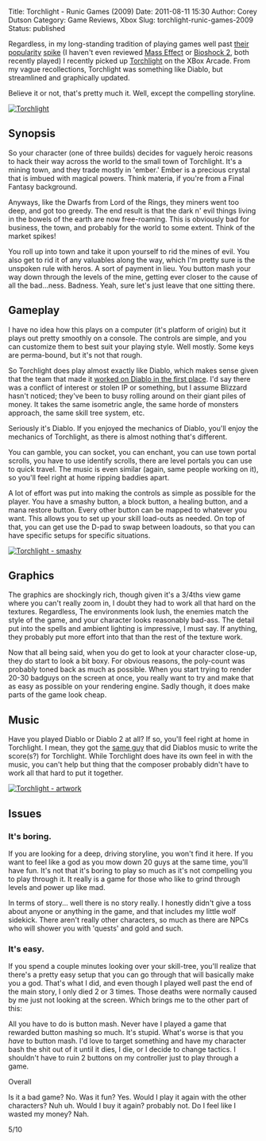 Title: Torchlight - Runic Games (2009)
Date: 2011-08-11 15:30
Author: Corey Dutson
Category: Game Reviews, Xbox
Slug: torchlight-runic-games-2009
Status: published

Regardless, in my long-standing tradition of playing games well past
[their]({filename}bioshock.md "Bioshock – 2K (2007)")
[popularity]({filename}borderlands.md "Borderlands – Gearbox (2009)")
[spike]({filename}time-hollow-konami-2008.md "Time Hollow – Konami (2008)") (I
haven't even reviewed [Mass
Effect](http://www.amazon.co.uk/gp/product/B004TG5PA6/ref=as_li_ss_tl?ie=UTF8&tag=walofscr-21&linkCode=as2&camp=1634&creative=19450&creativeASIN=B004TG5PA6 "amazon.co.uk - Mass Effect (XBox 360)")
or [Bioshock
2](http://www.amazon.co.uk/gp/product/B002PY7J6C/ref=as_li_ss_tl?ie=UTF8&tag=walofscr-21&linkCode=as2&camp=1634&creative=19450&creativeASIN=B002PY7J6C "amazon.co.uk - Bioshock 2 (XBox 360)"),
both recently played) I recently picked up
[Torchlight](http://marketplace.xbox.com/en-GB/Product/Torchlight/66acd000-77fe-1000-9115-d80258410a7e "Xbox.com - Torchlight")
on the XBox Arcade. From my vague recollections, Torchlight was
something like Diablo, but streamlined and graphically updated.

Believe it or not, that's pretty much it. Well, except the compelling
storyline.


<!-- PELICAN_END_SUMMARY -->
[![](http://wallofscribbles.com/wp-content/uploads/2011/06/Torchlight-410x245.jpg "Torchlight")](http://wallofscribbles.com/wp-content/uploads/2011/06/Torchlight.jpg)

Synopsis
--------

So your character (one of three builds) decides for vaguely heroic
reasons to hack their way across the world to the small town of
Torchlight. It's a mining town, and they trade mostly in 'ember.' Ember
is a precious crystal that is imbued with magical powers. Think materia,
if you're from a Final Fantasy background.

Anyways, like the Dwarfs from Lord of the Rings, they miners went too
deep, and got too greedy. The end result is that the dark n' evil things
living in the bowels of the earth are now free-roaming. This is
obviously bad for business, the town, and probably for the world to some
extent. Think of the market spikes!

You roll up into town and take it upon yourself to rid the mines of
evil. You also get to rid it of any valuables along the way, which I'm
pretty sure is the unspoken rule with heros. A sort of payment
in lieu. You button mash your way down through the levels of the mine,
getting ever closer to the cause of all the bad...ness. Badness. Yeah,
sure let's just leave that one sitting there.

Gameplay
--------

I have no idea how this plays on a computer (it's platform of origin)
but it plays out pretty smoothly on a console. The controls are simple,
and you can customize them to best suit your playing style. Well mostly.
Some keys are perma-bound, but it's not that rough.

So Torchlight does play almost exactly like Diablo, which makes sense
given that the team that made it [worked on Diablo in the first
place](http://en.wikipedia.org/wiki/Torchlight "Wikipedia - Torchlight").
I'd say there was a conflict of interest or stolen IP or something, but
I assume Blizzard hasn't noticed; they've been to busy rolling around on
their giant piles of money. It takes the same isometric angle, the
same horde of monsters approach, the same skill tree system, etc.

Seriously it's Diablo. If you enjoyed the mechanics of Diablo, you'll
enjoy the mechanics of Torchlight, as there is almost nothing that's
different.

You can gamble, you can socket, you can enchant, you can use town portal
scrolls, you have to use identify scrolls, there are level portals you
can use to quick travel. The music is even similar (again, same people
working on it), so you'll feel right at home ripping baddies apart.

A lot of effort was put into making the controls as simple as possible
for the player. You have a smashy button, a block button, a healing
button, and a mana restore button. Every other button can be mapped to
whatever you want. This allows you to set up your skill load-outs as
needed. On top of that, you can get use the D-pad to swap between
loadouts, so that you can have specific setups for specific situations.

[![](http://wallofscribbles.com/wp-content/uploads/2011/06/smashy-410x256.jpg "Torchlight - smashy")](http://wallofscribbles.com/wp-content/uploads/2011/06/smashy.jpg)

Graphics
--------

The graphics are shockingly rich, though given it's a 3/4ths view game
where you can't really zoom in, I doubt they had to work all that hard
on the textures. Regardless, The environments look lush, the enemies
match the style of the game, and your character looks reasonably
bad-ass. The detail put into the spells and ambient lighting is
impressive, I must say. If anything, they probably put more effort into
that than the rest of the texture work.

Now that all being said, when you do get to look at your character
close-up, they do start to look a bit boxy. For obvious reasons, the
poly-count was probably toned back as much as possible. When you start
trying to render 20-30 badguys on the screen at once, you really want to
try and make that as easy as possible on your rendering engine. Sadly
though, it does make parts of the game look cheap.

Music
-----

Have you played Diablo or Diablo 2 at all? If so, you'll feel right at
home in Torchlight. I mean, they got the [same
guy](http://en.wikipedia.org/wiki/Matt_Uelmen "Wikipedia - Matt Uelmen")
that did Diablos music to write the score(s?) for Torchlight. While
Torchlight does have its own feel in with the music, you can't help but
thing that the composer probably didn't have to work all that hard to
put it together.

[![](http://wallofscribbles.com/wp-content/uploads/2011/06/artwork-410x307.jpg "Torchlight - artwork")](http://wallofscribbles.com/wp-content/uploads/2011/06/artwork.jpg)

Issues
------

### It's boring.

If you are looking for a deep, driving storyline, you won't find it
here. If you want to feel like a god as you mow down 20 guys at the same
time, you'll have fun. It's not that it's boring to play so much as it's
not compelling you to play through it. It really is a game for those who
like to grind through levels and power up like mad.

In terms of story... well there is no story really. I honestly didn't
give a toss about anyone or anything in the game, and that includes my
little wolf sidekick. There aren't really other characters, so much as
there are NPCs who will shower you with 'quests' and gold and such.

### It's easy.

If you spend a couple minutes looking over your skill-tree, you'll
realize that there's a pretty easy setup that you can go through that
will basically make you a god. That's what I did, and even though I
played well past the end of the main story, I only died 2 or 3 times.
Those deaths were normally caused by me just not looking at the screen.
Which brings me to the other part of this:

All you have to do is button mash. Never have I played a game that
rewarded button mashing so much. It's stupid. What's worse is that you
*have* to button mash. I'd love to target something and have my
character bash the shit out of it until it dies, I die, or I decide to
change tactics. I shouldn't have to ruin 2 buttons on my controller just
to play through a game.

Overall

Is it a bad game? No. Was it fun? Yes. Would I play it again with the
other characters? Nuh uh. Would I buy it again? probably not. Do I feel
like I wasted my money? Nah.

5/10
